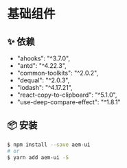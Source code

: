 # 基础组件

## ✨ 依赖

  - "ahooks": "^3.7.0",
  - "antd": "^4.22.3",
  - "common-toolkits": "^2.0.2",
  - "dequal": "^2.0.3",
  - "lodash": "^4.17.21",
  - "react-copy-to-clipboard": "^5.1.0",
  - "use-deep-compare-effect": "^1.8.1"


## 📦 安装

```bash
$ npm install --save aem-ui
# or
$ yarn add aem-ui -S
```
